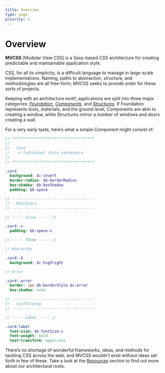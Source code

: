 ```yaml
---
title: Overview
type: page
priority: 1
---
```


Overview
========

**MVCSS** [Modular View CSS] is a Sass-based CSS architecture for creating predictable and maintainable application style.

CSS, for all its simplicity, is a difficult language to manage in large-scale implementations. Naming, paths to abstraction, structure, and methodologies are all free-form; MVCSS seeks to provide order for these sorts of projects.

Keeping with an architecture motif, applications are split into three major categories: [*Foundation*][foundation], [*Components*][components], and [*Structures*][structures]. If Foundation represents tools, materials, and the ground level, Components are akin to creating a window, while Structures mirror a number of windows and doors creating a wall.

For a very early taste, here’s what a simple Component might consist of:

```sass
// *************************************
//
//   Card
//   -> Individual style containers
//
// *************************************

.card
  background: $c-invert
  border-radius: $b-borderRadius
  box-shadow: $b-boxShadow
  padding: $b-space

// -------------------------------------
//   Modifiers
// -------------------------------------

// ----- Sizes ----- //

.card--s
  padding: $b-space-s

// ----- Theme ----- //

// Hierarchy

.card--b
  background: $c-highlight

// Error

.card--error
  border: 2px $b-borderStyle $c-error
  box-shadow: none

// -------------------------------------
//   Scaffolding
// -------------------------------------

// ----- Label ----- //

.card-label
  font-size: $b-fontSize-s
  font-weight: bold
  text-transform: uppercase
```

There’s no shortage of wonderful frameworks, ideas, and methods for tackling CSS across the web, and MVCSS wouldn’t exist without ideas set forth in few of these. Take a look at the [Resources][resources] section to find out more about our architectural roots.


[components]: /components
[foundation]: /foundation
[resources]: /resources
[structures]: /structures
